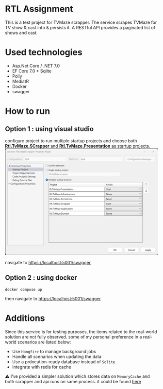 # RTL Assignment
This is a test project for TVMaze scrapper. 
The service scrapes TVMaze for TV show & cast info & persists it. A RESTful API provides a paginated list of shows and cast. 

# Used technologies
- Asp.Net Core / .NET 7.0
- EF Core 7.0 + Sqlite
- Polly
- MediatR 
- Docker 
- swagger 

# How to run

## Option 1 : using visual studio

configure project to run multiple startup projects
and choose both **Rtl.TvMaze.SCrapper** and  **Rtl.TvMaze.Presentation** as startup projects.
![](/docs/startup.png)

navigate to [https://localhost:5001/swagger](https://localhost:5001/swagger/index.html)

## Option 2 : using docker

```
docker compose up
```
then 
navigate to [https://localhost:5001/swagger](https://localhost:5001/swagger/index.html)

# Additions

Since this service is for testing purposes, the items related to the real-world solution are not fully observed.
some of my personal preference in a real-world scenarios are listed below:
 - Use `Hangfire`  to manage background jobs 
 - Handle all scenarios when updating the data
 - Use a prdocution-ready database instead of `Sqlite`
 - Integrate with redis for cache 


⚠️ I've provided a simpler solution which stores data on `MemoryCache`
and both scrapper and api runs on same process.
it could be found [here](https://github.com/1saeedsalehi/rtl-assignment/tree/7fbbaf1a8b8b4918df5748620b10aab64da875ea)
